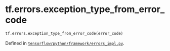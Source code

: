 <div itemscope itemtype="http://developers.google.com/ReferenceObject">
<meta itemprop="name" content="tf.errors.exception_type_from_error_code" />
<meta itemprop="path" content="Stable" />
</div>

# tf.errors.exception_type_from_error_code

``` python
tf.errors.exception_type_from_error_code(error_code)
```



Defined in [`tensorflow/python/framework/errors_impl.py`](https://www.tensorflow.org/code/tensorflow/python/framework/errors_impl.py).

